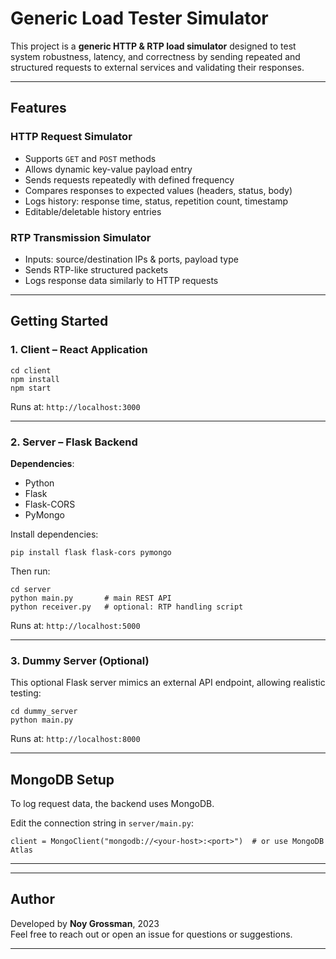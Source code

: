 # Generic Load  Tester Simulator

This project is a **generic HTTP & RTP load simulator** designed to test system robustness, latency, and correctness by sending repeated and structured requests to external services and validating their responses.

---

##  Features

###  HTTP Request Simulator
- Supports `GET` and `POST` methods
- Allows dynamic key-value payload entry
- Sends requests repeatedly with defined frequency
- Compares responses to expected values (headers, status, body)
- Logs history: response time, status, repetition count, timestamp
- Editable/deletable history entries

###  RTP Transmission Simulator
- Inputs: source/destination IPs & ports, payload type
- Sends RTP-like structured packets
- Logs response data similarly to HTTP requests

---

##  Getting Started

### 1.  Client – React Application

```
cd client
npm install
npm start
```

Runs at: `http://localhost:3000`

---

### 2.  Server – Flask Backend

**Dependencies**:
- Python 
- Flask
- Flask-CORS
- PyMongo

Install dependencies:

```
pip install flask flask-cors pymongo
```

Then run:

```
cd server
python main.py       # main REST API
python receiver.py   # optional: RTP handling script
```

Runs at: `http://localhost:5000`

---

### 3. Dummy Server (Optional)

This optional Flask server mimics an external API endpoint, allowing realistic testing:

```
cd dummy_server
python main.py
```

Runs at: `http://localhost:8000`

---

##  MongoDB Setup

To log request data, the backend uses MongoDB.

Edit the connection string in `server/main.py`:

```
client = MongoClient("mongodb://<your-host>:<port>")  # or use MongoDB Atlas
```

---

---


##  Author

Developed by **Noy Grossman**, 2023  
Feel free to reach out or open an issue for questions or suggestions.

---

